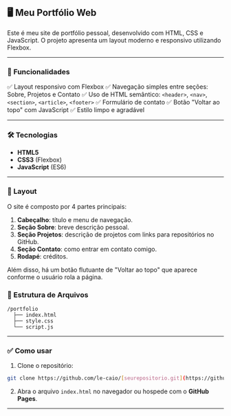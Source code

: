 ## 🖥️ Meu Portfólio Web

Este é meu site de portfólio pessoal, desenvolvido com HTML, CSS e JavaScript. O projeto apresenta um layout moderno e responsivo utilizando Flexbox.

---

### 🚀 Funcionalidades

✅ Layout responsivo com Flexbox
✅ Navegação simples entre seções: Sobre, Projetos e Contato
✅ Uso de HTML semântico: `<header>`, `<nav>`, `<section>`, `<article>`, `<footer>`
✅ Formulário de contato
✅ Botão "Voltar ao topo" com JavaScript
✅ Estilo limpo e agradável

---

### 🛠️ Tecnologias

* **HTML5**
* **CSS3** (Flexbox)
* **JavaScript** (ES6)

---

### 🎨 Layout

O site é composto por 4 partes principais:

1. **Cabeçalho**: título e menu de navegação.
2. **Seção Sobre**: breve descrição pessoal.
3. **Seção Projetos**: descrição de projetos com links para repositórios no GitHub.
4. **Seção Contato**: como entrar em contato comigo.
5. **Rodapé**: créditos.

Além disso, há um botão flutuante de "Voltar ao topo" que aparece conforme o usuário rola a página.


### 📂 Estrutura de Arquivos

```
/portfolio
  ├── index.html
  ├── style.css
  └── script.js
```

---

### ✅ Como usar

1. Clone o repositório:

```bash
git clone https://github.com/le-caio/[seurepositorio.git](https://github.com/le-caio/Site_Web_de_Portfolio/tree/main)
```

2. Abra o arquivo `index.html` no navegador ou hospede com o **GitHub Pages**.

---
